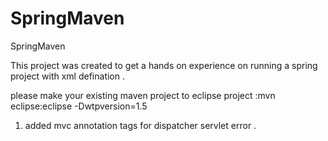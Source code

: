 SpringMaven
===========

SpringMaven

This project was created to get a hands on experience on  running a spring project with xml defination .

please make your existing maven project to eclipse project :mvn eclipse:eclipse -Dwtpversion=1.5

1) added mvc annotation tags for dispatcher servlet error .
